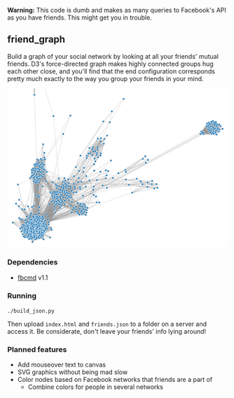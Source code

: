 __Warning:__ This code is dumb and makes as many queries to Facebook's API as you have friends. This might get you in trouble.

## friend_graph

Build a graph of your social network by looking at all your friends' mutual friends. D3's force-directed graph makes highly connected groups hug each other close, and you'll find that the end configuration corresponds pretty much exactly to the way you group your friends in your mind.

![](connections.png)

### Dependencies

- [fbcmd](http://fbcmd.dtompkins.com/) v1.1

### Running

    ./build_json.py

Then upload `index.html` and `friends.json` to a folder on a server and access it. Be considerate, don't leave your friends' info lying around!

### Planned features

- Add mouseover text to canvas
- SVG graphics without being mad slow
- Color nodes based on Facebook networks that friends are a part of
    - Combine colors for people in several networks
